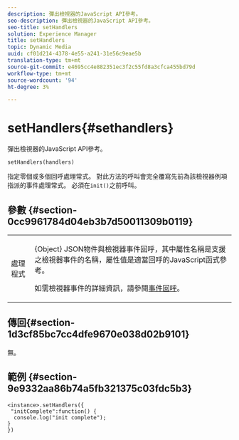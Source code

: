 ```yaml
---
description: 彈出檢視器的JavaScript API參考。
seo-description: 彈出檢視器的JavaScript API參考。
seo-title: setHandlers
solution: Experience Manager
title: setHandlers
topic: Dynamic Media
uuid: cf01d214-4378-4e55-a241-31e56c9eae5b
translation-type: tm+mt
source-git-commit: e4695cc4e882351ec3f2c55fd8a3cfca455bd79d
workflow-type: tm+mt
source-wordcount: '94'
ht-degree: 3%

---
```



# setHandlers{#sethandlers}

彈出檢視器的JavaScript API參考。

`setHandlers(handlers)`

指定零個或多個回呼處理常式。 對此方法的呼叫會完全覆寫先前為該檢視器例項指派的事件處理常式。 必須在`init()`之前呼叫。

## 參數 {#section-0cc9961784d04eb3b7d50011309b0119}

<table id="table_896DFF34A68A403DB93A6D597461A573"> 
 <tbody> 
  <tr> 
   <td colname="col1"> <p> <span class="codeph"> <span class="varname"> 處理程式  </span> </span> </p> </td> 
   <td colname="col2"> <p> <span class="codeph"> {Object}  </span> JSON物件與檢視器事件回呼，其中屬性名稱是支援之檢視器事件的名稱，屬性值是適當回呼的JavaScript函式參考。 </p> <p>如需檢視器事件的詳細資訊，請參閱<a href="../../../c-html5-s7-aem-asset-viewers/c-html5-flyout-viewer-20-about/c-html5-flyout-viewer-20-event-callbacks.md#concept-53eb01d28189437790268da4929f2a10" format="dita" scope="local">事件回呼</a>。 </p> </td> 
  </tr> 
 </tbody> 
</table>

## 傳回{#section-1d3cf85bc7cc4dfe9670e038d02b9101}

無。

## 範例 {#section-9e9332aa86b74a5fb321375c03fdc5b3}

```
<instance>.setHandlers({ 
 "initComplete":function() { 
  console.log("init complete"); 
} 
})
```

